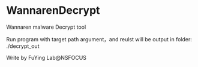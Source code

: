 # WannarenDecrypt
Wannaren malware Decrypt tool

Run program with target path argument，and reulst will be output in folder: ./decrypt_out

Write by FuYing Lab@NSFOCUS
